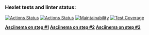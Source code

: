 ### Hexlet tests and linter status:
[![Actions Status](https://github.com/danilaprokoshev/backend-project-lvl3/workflows/hexlet-check/badge.svg)](https://github.com/danilaprokoshev/backend-project-lvl3/actions)
[![Actions Status](https://github.com/danilaprokoshev/backend-project-lvl3/actions/workflows/nodejs.yml/badge.svg)](https://github.com/danilaprokoshev/backend-project-lvl3/actions)
[![Maintainability](https://api.codeclimate.com/v1/badges/4f243b1a8b01eebf1546/maintainability)](https://codeclimate.com/github/danilaprokoshev/backend-project-lvl3/maintainability)
[![Test Coverage](https://api.codeclimate.com/v1/badges/4f243b1a8b01eebf1546/test_coverage)](https://codeclimate.com/github/danilaprokoshev/backend-project-lvl3/test_coverage)

**[Asciinema on step #1](https://asciinema.org/a/N3rRkp7QFiW5FoD6C6PLwKTN0)**
**[Asciinema on step #2](https://asciinema.org/a/kiJv8E3k7sgD7ePiZSzl3cl7a)**
**[Asciinema on step #2](https://asciinema.org/a/NYhGwXsBVxp7KnMgiQ32Jt5UV)**
